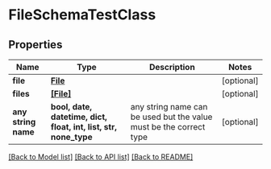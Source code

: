 # FileSchemaTestClass

## Properties
Name | Type | Description | Notes
------------ | ------------- | ------------- | -------------
**file** | [**File**](File.md) |  | [optional] 
**files** | [**[File]**](File.md) |  | [optional] 
**any string name** | **bool, date, datetime, dict, float, int, list, str, none_type** | any string name can be used but the value must be the correct type | [optional]

[[Back to Model list]](../README.md#documentation-for-models) [[Back to API list]](../README.md#documentation-for-api-endpoints) [[Back to README]](../README.md)


